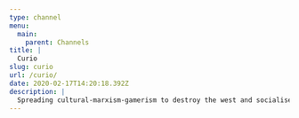 ```yaml
---
type: channel
menu:
  main:
    parent: Channels
title: |
  Curio
slug: curio
url: /curio/
date: 2020-02-17T14:20:18.392Z
description: |
  Spreading cultural-marxism-gamerism to destroy the west and socialise anime
---
```

